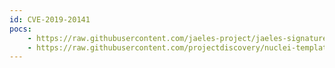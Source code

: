 ```yaml
---
id: CVE-2019-20141
pocs:
    - https://raw.githubusercontent.com/jaeles-project/jaeles-signatures/master/cves/wordpress-reflected-xss-cve-2019-20141.yaml
    - https://raw.githubusercontent.com/projectdiscovery/nuclei-templates/master/cves/CVE-2019-20141.yaml
---
```

